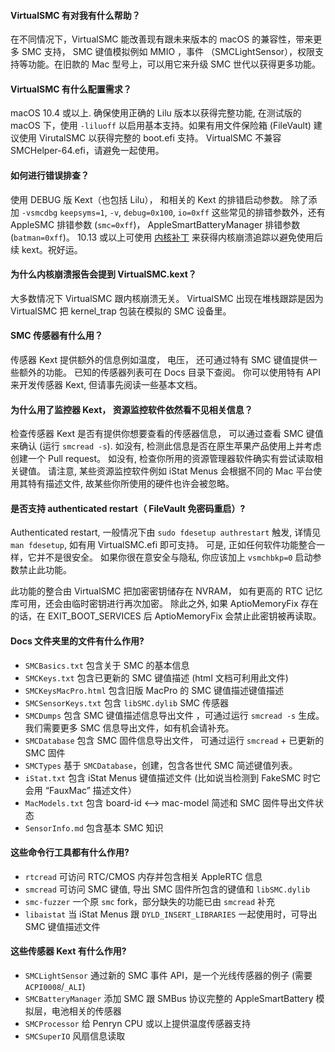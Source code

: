 #### VirtualSMC 有对我有什么帮助？
在不同情况下，VirtualSMC 能改善现有跟未来版本的 macOS 的兼容性，带来更多 SMC 支持， SMC 键值模拟例如 MMIO ，事件 （SMCLightSensor），权限支持等功能。在旧款的 Mac 型号上，可以用它来升级 SMC 世代以获得更多功能。

#### VirtualSMC 有什么配置需求？
macOS 10.4 或以上. 确保使用正确的 Lilu 版本以获得完整功能, 在测试版的 macOS 下，使用 `-liluoff` 以启用基本支持。如果有用文件保险箱 (FileVault) 建议使用 VirutalSMC 以获得完整的 boot.efi 支持。 VirtualSMC 不兼容 SMCHelper-64.efi，请避免一起使用。 

#### 如何进行错误排查？
使用 DEBUG 版 Kext（也包括 Lilu）， 和相关的 Kext 的排错启动参数。 除了添加 `-vsmcdbg` `keepsyms=1`, `-v`, `debug=0x100`, `io=0xff` 这些常见的排错参数外，还有 AppleSMC 排错参数 (`smc=0xff`)， AppleSmartBatteryManager 排错参数 (`batman=0xff`)。  10.13 或以上可使用 [内核补丁](https://applelife.ru/posts/686953) 来获得内核崩溃追踪以避免使用后续 kext。祝好运。

#### 为什么内核崩溃报告会提到 VirtualSMC.kext？
大多数情况下 VirtualSMC 跟内核崩溃无关。 VirtualSMC 出现在堆栈跟踪是因为 VirtualSMC 把 kernel_trap 包装在模拟的 SMC 设备里。

#### SMC 传感器有什么用？
传感器 Kext 提供额外的信息例如温度， 电压， 还可通过特有 SMC 键值提供一些额外的功能。 已知的传感器列表可在 Docs 目录下查阅。 你可以使用特有 API 来开发传感器 Kext, 但请事先阅读一些基本文档。

#### 为什么用了监控器 Kext， 资源监控软件依然看不见相关信息？
检查传感器 Kext 是否有提供你想要查看的传感器信息， 可以通过查看 SMC 键值来确认 (运行 `smcread -s`). 如没有, 检测此信息是否在原生苹果产品使用上并考虑创建一个 Pull request。 如没有, 检查你所用的资源管理器软件确实有尝试读取相关键值。 请注意, 某些资源监控软件例如 iStat Menus 会根据不同的 Mac 平台使用其特有描述文件, 故某些你所使用的硬件也许会被忽略。

#### 是否支持 authenticated restart（ FileVault 免密码重启）?
Authenticated restart, 一般情况下由 `sudo fdesetup authrestart` 触发, 详情见 `man fdesetup`, 如有用 VirtualSMC.efi 即可支持。 可是, 正如任何软件功能整合一样，它并不是很安全。 如果你很在意安全与隐私, 你应该加上 `vsmchbkp=0` 启动参数禁止此功能。

此功能的整合由 VirtualSMC 把加密密钥储存在 NVRAM， 如有更高的 RTC 记忆库可用，还会由临时密钥进行再次加密。 除此之外, 如果 AptioMemoryFix 存在的话，在 EXIT_BOOT_SERVICES 后 AptioMemoryFix 会禁止此密钥被再读取。

#### Docs 文件夹里的文件有什么作用?
- `SMCBasics.txt` 包含关于 SMC 的基本信息
- `SMCKeys.txt` 包含已更新的 SMC 键值描述 (html 文档可利用此文件)
- `SMCKeysMacPro.html` 包含旧版 MacPro 的 SMC 键值描述键值描述
- `SMCSensorKeys.txt` 包含 `libSMC.dylib` SMC 传感器
- `SMCDumps` 包含 SMC 键值描述信息导出文件 ，可通过运行 `smcread -s` 生成。我们需要更多 SMC 信息导出文件，如有机会请补充。
- `SMCDatabase` 包含 SMC 固件信息导出文件， 可通过运行 `smcread` + 已更新的 SMC 固件
- `SMCTypes` 基于 `SMCDatabase`，创建，包含各世代 SMC 简述键值列表。
- `iStat.txt` 包含 iStat Menus 键值描述文件 (比如说当检测到 FakeSMC 时它会用 “FauxMac” 描述文件）
- `MacModels.txt` 包含 board-id <--> mac-model 简述和 SMC 固件导出文件状态
- `SensorInfo.md` 包含基本 SMC 知识 

#### 这些命令行工具都有什么作用?
- `rtcread` 可访问 RTC/CMOS 内存并包含相关 AppleRTC 信息
- `smcread` 可访问 SMC 键值, 导出 SMC 固件所包含的键值和 `libSMC.dylib`
- `smc-fuzzer` 一个原 `smc` fork，部分缺失的功能已由 `smcread` 补充
- `libaistat` 当 iStat Menus 跟 `DYLD_INSERT_LIBRARIES` 一起使用时，可导出 SMC 键值描述文件

#### 这些传感器 Kext 有什么作用?
- `SMCLightSensor` 通过新的 SMC 事件 API，是一个光线传感器的例子 (需要 `ACPI0008`/`_ALI`)
- `SMCBatteryManager` 添加 SMC 跟 SMBus 协议完整的 AppleSmartBattery 模拟层，电池相关的传感器
- `SMCProcessor`  给 Penryn CPU 或以上提供温度传感器支持
- `SMCSuperIO` 风扇信息读取
